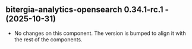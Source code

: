   ## bitergia-analytics-opensearch 0.34.1-rc.1 - (2025-10-31)
  
  * No changes on this component. The version is bumped to align it
    with the rest of the components.
